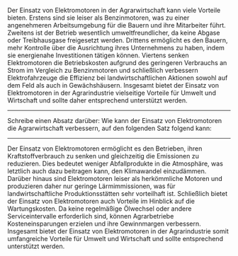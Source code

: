 Der Einsatz von Elektromotoren in der Agrarwirtschaft kann viele Vorteile
bieten. Erstens sind sie leiser als Benzinmotoren, was zu einer
angenehmeren Arbeitsumgebung für die Bauern und ihre Mitarbeiter führt.
Zweitens ist der Betrieb wesentlich umweltfreundlicher, da keine Abgase
oder Treibhausgase freigesetzt werden. Drittens ermöglicht es den Bauern,
mehr Kontrolle über die Ausrichtung ihres Unternehmens zu haben, indem sie
energienahe Investitionen tätigen können. Viertens senken Elektromotoren
die Betriebskosten aufgrund des geringeren Verbrauchs an Strom im Vergleich
zu Benzinmotoren und schließlich verbessern Elektrofahrzeuge die Effizienz
bei landwirtschaftlichen Aktionen sowohl auf dem Feld als auch in
Gewächshäusern. Insgesamt bietet der Einsatz von Elektromotoren in der
Agrarindustrie vielseitige Vorteile für Umwelt und Wirtschaft und sollte
daher entsprechend unterstützt werden.

---
Schreibe einen Absatz darüber: Wie kann der Einsatz von Elektromotoren die Agrarwirtschaft
verbessern, auf den folgenden Satz folgend kann:

---

Der Einsatz von Elektromotoren ermöglicht es den Betrieben, ihren
Kraftstoffverbrauch zu senken und gleichzeitig die Emissionen zu
reduzieren. Dies bedeutet weniger Abfallprodukte in die Atmosphäre, was
letztlich auch dazu beitragen kann, den Klimawandel einzudämmen. Darüber
hinaus sind Elektromotoren leiser als herkömmliche Motoren und produzieren
daher nur geringe Lärmimmissionen, was für landwirtschaftliche
Produktionsstätten sehr vorteilhaft ist. Schließlich bietet der Einsatz
von Elektromotoren auch Vorteile im Hinblick auf die Wartungskosten. Da
keine regelmäßige Ölwechsel oder andere Serviceintervalle erforderlich
sind, können Agrarbetriebe Kosteneinsparungen erzielen und ihre
Gewinnmargen verbessern. Insgesamt bietet der Einsatz von Elektromotoren in
der Agrarindustrie somit umfangreiche Vorteile für Umwelt und Wirtschaft
und sollte entsprechend unterstützt werden.
